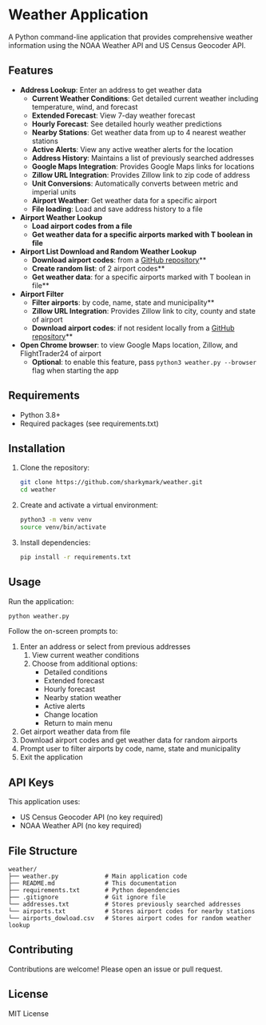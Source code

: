 # Weather Application

A Python command-line application that provides comprehensive weather information using the NOAA Weather API and US Census Geocoder API.

## Features

- **Address Lookup**: Enter an address to get weather data
   - **Current Weather Conditions**: Get detailed current weather including temperature, wind, and forecast
   - **Extended Forecast**: View 7-day weather forecast
   - **Hourly Forecast**: See detailed hourly weather predictions
   - **Nearby Stations**: Get weather data from up to 4 nearest weather stations
   - **Active Alerts**: View any active weather alerts for the location
   - **Address History**: Maintains a list of previously searched addresses
   - **Google Maps Integration**: Provides Google Maps links for locations
   - **Zillow URL Integration**: Provides Zillow link to zip code of address
   - **Unit Conversions**: Automatically converts between metric and imperial units
   - **Airport Weather**: Get weather data for a specific airport
   - **File loading**: Load and save address history to a file
- **Airport Weather Lookup**
   - **Load airport codes from a file**
   - **Get weather data for a specific airports marked with T boolean in file** 
- **Airport List Download and Random Weather Lookup**
   - **Download airport codes**: from a [GitHub repository](https://davidmegginson.github.io/ourairports-data/airports.csv)**
   - **Create random list**: of 2 airport codes**
   - **Get weather data**: for a specific airports marked with T boolean in file**
- **Airport Filter**
   - **Filter airports**: by code, name, state and municipality**
   - **Zillow URL Integration**: Provides Zillow link to city, county and state of airport   
   - **Download airport codes**: if not resident locally from a [GitHub repository](https://davidmegginson.github.io/ourairports-data/airports.csv)**
- **Open Chrome browser**: to view Google Maps location, Zillow, and FlightTrader24 of airport
   - **Optional**: to enable this feature, pass `python3 weather.py --browser` flag when starting the app

## Requirements

- Python 3.8+
- Required packages (see requirements.txt)

## Installation

1. Clone the repository:
   ```bash
   git clone https://github.com/sharkymark/weather.git
   cd weather
   ```

2. Create and activate a virtual environment:
   ```bash
   python3 -m venv venv
   source venv/bin/activate
   ```

3. Install dependencies:
   ```bash
   pip install -r requirements.txt
   ```

## Usage

Run the application:
```bash
python weather.py
```

Follow the on-screen prompts to:
1. Enter an address or select from previous addresses
   1. View current weather conditions
   2. Choose from additional options:
      - Detailed conditions
      - Extended forecast
      - Hourly forecast
      - Nearby station weather
      - Active alerts
      - Change location
      - Return to main menu
2. Get airport weather data from file
3. Download airport codes and get weather data for random airports
4. Prompt user to filter airports by code, name, state and municipality
5. Exit the application


## API Keys

This application uses:
- US Census Geocoder API (no key required)
- NOAA Weather API (no key required)

## File Structure

```
weather/
├── weather.py             # Main application code
├── README.md              # This documentation
├── requirements.txt       # Python dependencies
├── .gitignore             # Git ignore file
└── addresses.txt          # Stores previously searched addresses
└── airports.txt           # Stores airport codes for nearby stations
└── airports_dowload.csv   # Stores airport codes for random weather lookup
```

## Contributing

Contributions are welcome! Please open an issue or pull request.

## License

MIT License